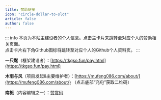 ```yaml
---
title: 赞助链接
icon: "circle-dollar-to-slot"
article: false
author: false
---
```

::: info
本页为本站主建设者的个人信息。点击主卡片来跳转至对应个人的赞助相关页面。<br/>
点击卡片右下角Github图标将跳转至对应个人的Github个人资料页。
:::

**一只鬆**（框架建设者）：[https://tkgso.fun/pay.html](https://tkgso.fun/pay.html)

**木雨与风**（项目发起&主要维护者）：[https://mufeng086.com/about/](https://mufeng086.com/about/) （点击底部“充电”获取二维码）

**南栀**（内容编辑之一）：[赞赏码](https://bu.dusays.com/2024/02/06/65c1af9c58d56.png) 
